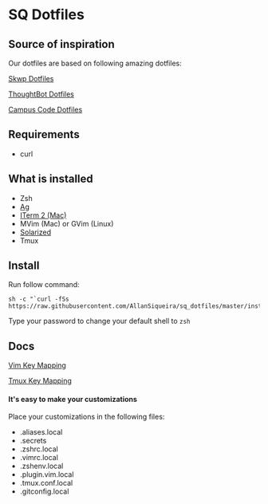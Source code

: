 SQ Dotfiles
====================

## Source of inspiration

Our dotfiles are based on following amazing dotfiles:

[Skwp Dotfiles](http://github.com/skwp/dotfiles)

[ThoughtBot Dotfiles](http://github.com/thoughtbot/dotfiles)

[Campus Code Dotfiles](https://github.com/campuscode/cc_dotfiles)

## Requirements

* curl

## What is installed

* Zsh
* [Ag](https://github.com/ggreer/the_silver_searcher)
* [ITerm 2 (Mac)](https://www.iterm2.com/index.html)
* MVim (Mac) or GVim (Linux)
* [Solarized](http://ethanschoonover.com/solarized)
* Tmux

## Install

Run follow command:

```
sh -c "`curl -fSs https://raw.githubusercontent.com/AllanSiqueira/sq_dotfiles/master/install.sh`"
```

Type your password to change your default shell to `zsh`

## Docs

[Vim Key Mapping](Vim.md)

[Tmux Key Mapping](Tmux.md)

#### It's easy to make your customizations

Place your customizations in the following files:

* .aliases.local
* .secrets
* .zshrc.local
* .vimrc.local
* .zshenv.local
* .plugin.vim.local
* .tmux.conf.local
* .gitconfig.local
